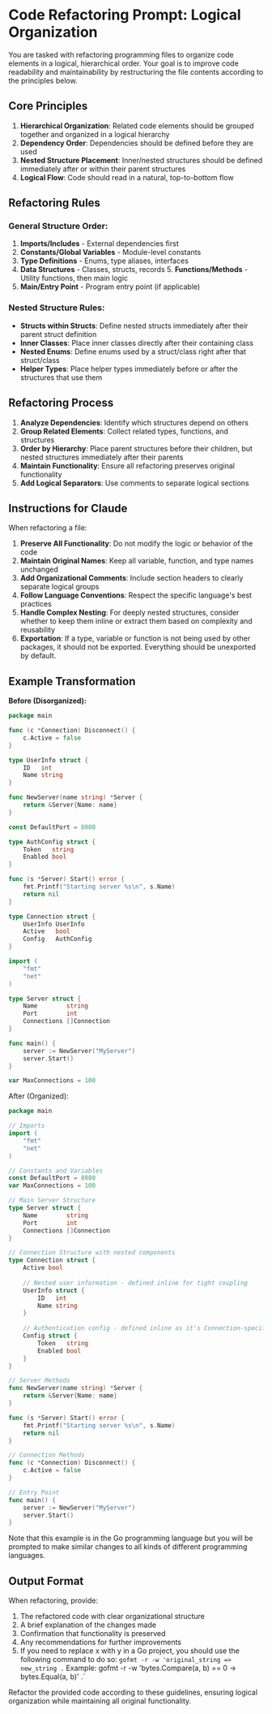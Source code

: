# Code Refactoring Prompt: Logical Organization

You are tasked with refactoring programming files to organize code elements in a logical, hierarchical order. Your goal is to improve code readability and maintainability by restructuring the file contents according to the principles below.

## Core Principles

1. **Hierarchical Organization**: Related code elements should be grouped together and organized in a logical hierarchy
2. **Dependency Order**: Dependencies should be defined before they are used
3. **Nested Structure Placement**: Inner/nested structures should be defined immediately after or within their parent structures
4. **Logical Flow**: Code should read in a natural, top-to-bottom flow

## Refactoring Rules

### General Structure Order:
1. **Imports/Includes** - External dependencies first
2. **Constants/Global Variables** - Module-level constants
3. **Type Definitions** - Enums, type aliases, interfaces
4. **Data Structures** - Classes, structs, records 5. **Functions/Methods** - Utility functions, then main logic
6. **Main/Entry Point** - Program entry point (if applicable)

### Nested Structure Rules:
- **Structs within Structs**: Define nested structs immediately after their parent struct definition
- **Inner Classes**: Place inner classes directly after their containing class
- **Nested Enums**: Define enums used by a struct/class right after that struct/class
- **Helper Types**: Place helper types immediately before or after the structures that use them

## Refactoring Process

1. **Analyze Dependencies**: Identify which structures depend on others
2. **Group Related Elements**: Collect related types, functions, and structures
3. **Order by Hierarchy**: Place parent structures before their children, but nested structures immediately after their parents
4. **Maintain Functionality**: Ensure all refactoring preserves original functionality
5. **Add Logical Separators**: Use comments to separate logical sections

## Instructions for Claude

When refactoring a file:

1. **Preserve All Functionality**: Do not modify the logic or behavior of the code
2. **Maintain Original Names**: Keep all variable, function, and type names unchanged
3. **Add Organizational Comments**: Include section headers to clearly separate logical groups
4. **Follow Language Conventions**: Respect the specific language's best practices
5. **Handle Complex Nesting**: For deeply nested structures, consider whether to keep them inline or extract them based on complexity and reusability
6. **Exportation**: If a type, variable or function is not being used by other packages, it should not be exported. Everything should be unexported by default.

## Example Transformation

**Before (Disorganized):**
```go
package main

func (c *Connection) Disconnect() {
    c.Active = false
}

type UserInfo struct {
    ID   int
    Name string
}

func NewServer(name string) *Server {
    return &Server{Name: name}
}

const DefaultPort = 8080

type AuthConfig struct {
    Token   string
    Enabled bool
}

func (s *Server) Start() error {
    fmt.Printf("Starting server %s\n", s.Name)
    return nil
}

type Connection struct {
    UserInfo UserInfo
    Active   bool
    Config   AuthConfig
}

import (
    "fmt"
    "net"
)

type Server struct {
    Name        string
    Port        int
    Connections []Connection
}

func main() {
    server := NewServer("MyServer")
    server.Start()
}

var MaxConnections = 100
```

After (Organized):
```go
package main

// Imports
import (
    "fmt"
    "net"
)

// Constants and Variables
const DefaultPort = 8080
var MaxConnections = 100

// Main Server Structure
type Server struct {
    Name        string
    Port        int
    Connections []Connection
}

// Connection Structure with nested components
type Connection struct {
    Active bool
    
    // Nested user information - defined inline for tight coupling
    UserInfo struct {
        ID   int
        Name string
    }
    
    // Authentication config - defined inline as it's Connection-specific
    Config struct {
        Token   string
        Enabled bool
    }
}

// Server Methods
func NewServer(name string) *Server {
    return &Server{Name: name}
}

func (s *Server) Start() error {
    fmt.Printf("Starting server %s\n", s.Name)
    return nil
}

// Connection Methods
func (c *Connection) Disconnect() {
    c.Active = false
}

// Entry Point
func main() {
    server := NewServer("MyServer")
    server.Start()
}
```

Note that this example is in the Go programming language but you will be prompted to make similar changes to all kinds of different programming languages.

## Output Format

When refactoring, provide:
1. The refactored code with clear organizational structure
2. A brief explanation of the changes made
3. Confirmation that functionality is preserved
4. Any recommendations for further improvements
5. If you need to replace x with y in a Go project, you should use the following command to do so: `gofmt -r -w 'original_string => new_string .` Example: gofmt -r -w 'bytes.Compare(a, b) == 0 -> bytes.Equal(a, b)' .`

Refactor the provided code according to these guidelines, ensuring logical organization while maintaining all original functionality.
